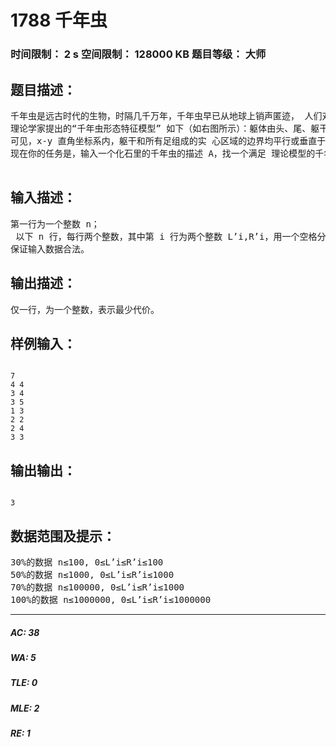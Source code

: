 # 1788 千年虫    
### 时间限制： 2 s     空间限制： 128000 KB     题目等级： 大师  
## 题目描述：  

<pre>
千年虫是远古时代的生物，时隔几千万年，千年虫早已从地球上销声匿迹， 人们对其知之甚少。考古生物学家最近开始对其有了兴趣，因为一批珍贵的千年 虫化石被发现，这些化石保留了千年虫近乎完整的形态。 理论科学家们根据这些化石归纳出了千年虫的一般形态特征模型，并且据此 判定出千年虫就是蜈蚣的祖先！但科学家 J 发现了实际与理论的一些出入，他仔 细的研究了上百个千年虫化石，发现其中大部分千年虫的形态都不完全符合理论 模型，这到底是什么因素造成的呢？理论科学家 K 敏锐的指出，千年虫的形态 保存在化石中很有可能发生各种变化，即便最细微的变化也能导致它不符合模 型。 于是，摆在科学家面前的新问题诞生了：判断一个化石中的千年虫与理论模 型的差距有多大？具体来说，就是根据一个千年虫化石的形态 A，找到一个符合 理论模型的形态 B，使 得 B 是最有可能在形成化石时变成形态 A。   
理论学家提出的“千年虫形态特征模型” 如下（如右图所示）：躯体由头、尾、躯干、 足四大部分构成。 1.头，尾用一对平行线段表示。称平行于 头、尾的方向为 x 方向；垂直于 x 的方向为 y 方向； 2.在头尾之间有两条互不相交的折线段相 连，他们与头、尾两条线段一起围成的区域称 为躯干，两条折线段都满足以下条件：拐角 均为钝角或者平角，且包含奇数条线段，从 上往下数的奇数条垂直于 x 方向。 3.每条折线段从上往下数的第偶数条线段 的躯干的另一侧长出一条足，即一个上、下 底平行于 x 方向的梯形或矩形，且其中远离躯干一侧的边垂直于 x 方向。 注意：足不能退化成三角形（即底边的长度均大于零），躯干两侧足的数目 可以不一样。（如上图，左边有 4 条足，右边有 5 条足）   
可见，x-y 直角坐标系内，躯干和所有足组成的实 心区域的边界均平行或垂直于坐标轴。为了方便，我 们假设所有这些边界的长度均为正整数。因此可以认 为每个千年虫的躯体都由一些单位方格拼成。每个单 位方格都由坐标(x,y)唯一确定。设头尾之间的距离为 n，则我们可以用 2×n 个整数来描述一条千年虫 B（如 右图）：将 B 沿平行 x 轴方向剖分成 n 条宽度为 1 的横条，每个横条最左边一格的 x 坐标设为 Li，最右一格的的 x 坐标设为 Ri。则 (n,L1,L2,..,Ln,R1,R2,..Rn)就确定了一条千年虫。 由于岁月的侵蚀，在实际发现的化石中，千年虫的形状并不满足上面理论模 型的规则，一些格子中的躯体已经被某些矿物质溶解腐蚀了。 地质、物理、生物学家共同研究得出： 1、腐蚀是以格子为单位的，只能一整格被腐蚀； 2、腐蚀是分步进行的，每一步只有一格被腐蚀； 3、如果去掉一个格子后躯体不连通了，那么这个格子当前不会被腐蚀； 4、如果一个格子的左边邻格和右边邻格都还没被腐蚀，那么这个格子当前 不会被腐蚀； 5、与头相邻的格子不能全部被腐蚀，与尾相邻的格子不能全部被腐蚀； 倘若满足上面五条，我们仍然可以用(n,L’1,L’2,..,L’n,R’1,R’2,..R’n)来描述一个 化石里头的千年虫的形态。其中 L’i≤R’i。 
现在你的任务是，输入一个化石里的千年虫的描述 A<n,L’,R’>，找一个满足 理论模型的千年虫的描述 B<n,L,R>，使得 B 可以通过腐蚀过程得以变为 A，且 由 B 转化为 A 的代价(须被腐蚀的格子数)最少。输出此最小代价。

</pre>
  
  
## 输入描述：  

<pre>
第一行为一个整数 n；
 以下 n 行，每行两个整数，其中第 i 行为两个整数 L’i,R’i，用一个空格分开；
保证输入数据合法。
</pre>
  
  
## 输出描述：  

<pre>
仅一行，为一个整数，表示最少代价。
</pre>
  
  
## 样例输入：  

<pre><code>
7
4 4
3 4  
3 5
1 3
2 2
2 4
3 3 
</code></pre>
  
  
## 输出输出：  

<pre><code>
3
</code></pre>
  
  
## 数据范围及提示：  

<pre>
30%的数据 n≤100, 0≤L’i≤R’i≤100
50%的数据 n≤1000, 0≤L’i≤R’i≤1000
70%的数据 n≤100000, 0≤L’i≤R’i≤1000
100%的数据 n≤1000000, 0≤L’i≤R’i≤1000000
</pre>
  
  
***  

##### AC: 38  
##### WA: 5  
##### TLE: 0  
##### MLE: 2  
##### RE: 1  

